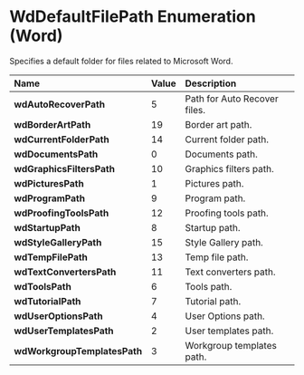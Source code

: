 
# WdDefaultFilePath Enumeration (Word)

Specifies a default folder for files related to Microsoft Word.



|**Name**|**Value**|**Description**|
|:-----|:-----|:-----|
|**wdAutoRecoverPath**|5|Path for Auto Recover files.|
|**wdBorderArtPath**|19|Border art path.|
|**wdCurrentFolderPath**|14|Current folder path.|
|**wdDocumentsPath**|0|Documents path.|
|**wdGraphicsFiltersPath**|10|Graphics filters path.|
|**wdPicturesPath**|1|Pictures path.|
|**wdProgramPath**|9|Program path.|
|**wdProofingToolsPath**|12|Proofing tools path.|
|**wdStartupPath**|8|Startup path.|
|**wdStyleGalleryPath**|15|Style Gallery path.|
|**wdTempFilePath**|13|Temp file path.|
|**wdTextConvertersPath**|11|Text converters path.|
|**wdToolsPath**|6|Tools path.|
|**wdTutorialPath**|7|Tutorial path.|
|**wdUserOptionsPath**|4|User Options path.|
|**wdUserTemplatesPath**|2|User templates path.|
|**wdWorkgroupTemplatesPath**|3|Workgroup templates path.|
